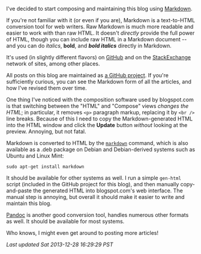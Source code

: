 <!-- Title: Markdown -->
<!-- URL:   http://the-flat-trantor-society.blogspot.com/2012/11/markdown.html -->

I've decided to start composing and maintaining this blog using
[Markdown](http://daringfireball.net/projects/markdown/).

If you're not familiar with it (or even if you are), Markdown is a
text-to-HTML conversion tool for web writers.  Raw Markdown is much
more readable and easier to work with than raw HTML.  It doesn't
*directly* provide the full power of HTML, though you can include raw
HTML in a Markdown document -- and you can do *italics*, **bold**,
and ***bold italics*** directly in Markdown.

It's used (in slightly different flavors) on [GitHub](https://github.com/)
and on the [StackExchange](http://stackexchange.com/) network of sites,
among other places.

All posts on this blog are maintained as [a GitHub
project](https://github.com/Keith-S-Thompson/the-flat-trantor-society).
If you're sufficiently curious, you can see the Markdown form of all
the articles, and how I've revised them over time.

One thing I've noticed with the composition software used by
blogspot.com is that switching between the "HTML" and "Compose"
views *changes the HTML*; in particular, it removes `<p>` paragraph
markup, replacing it by `<br />` line breaks.  Because of this I need
to copy the Markdown-generated HTML into the HTML window and click
the **Update** button *without* looking at the preview.  Annoying,
but not fatal.

Markdown is converted to HTML by the
[`markdown`](http://daringfireball.net/projects/downloads/Markdown_1.0.1.zip)
command, which is also available as a .deb package on Debian and
Debian-derived systems such as Ubuntu and Linux Mint:

    sudo apt-get install markdown

It should be available for other systems as well.  I run a simple
`gen-html` script (included in the GitHub project for this blog), and
then manually copy-and-paste the generated HTML into blogspot.com's
web interface.  The manual step is annoying, but overall it should
make it easier to write and maintain this blog.

[Pandoc](http://johnmacfarlane.net/pandoc/) is another good conversion
tool, handles numerous other formats as well. It should be available
for most systems.

Who knows, I might even get around to posting more articles!

*Last updated Sat 2013-12-28 16:29:29 PST*
